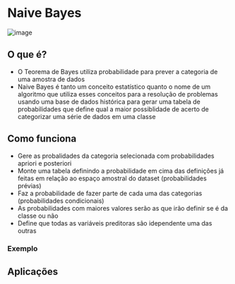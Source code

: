 # Naive Bayes
![image](https://github.com/user-attachments/assets/fd800d1c-f58a-47d7-a8b7-c619ae8fa741)

## O que é?
- O Teorema de Bayes utiliza probabilidade para prever a categoria de uma amostra de dados
- Naive Bayes é tanto um conceito estatístico quanto o nome de um algoritmo que utiliza esses conceitos para a resolução de problemas usando uma base de dados histórica para gerar uma tabela de probabilidades que define qual a maior possiblidade de acerto de categorizar uma série de dados em uma classe
## Como funciona
- Gere as probalidades da categoria selecionada com probabilidades apriori e posteriori
- Monte uma tabela definindo a probabilidade em cima das definições já feitas em relação ao espaço amostral do dataset (probabilidades prévias)
- Faz a probabilidade de fazer parte de cada uma das categorias (probabilidades condicionais)
- As probabilidades com maiores valores serão as que irão definir se é da classe ou não
- Define que todas as variáveis preditoras são idependente uma das outras
### Exemplo
## Aplicações
